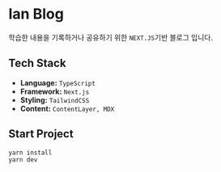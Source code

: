 # Ian Blog

학습한 내용을 기록하거나 공유하기 위한 `NEXT.JS`기반 블로그 입니다.

## Tech Stack

- **Language:** `TypeScript`
- **Framework:** `Next.js`
- **Styling:** `TailwindCSS`
- **Content:** `ContentLayer, MDX`
## Start Project
```
yarn install
yarn dev
```
